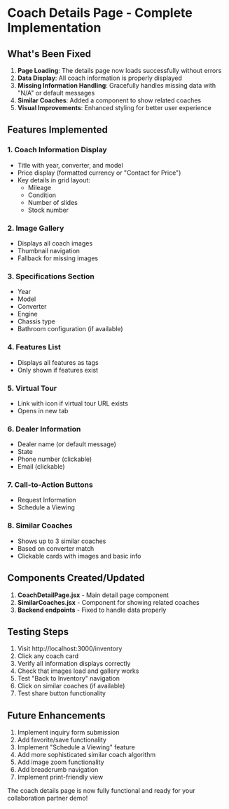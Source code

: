 # Coach Details Page - Complete Implementation

## What's Been Fixed

1. **Page Loading**: The details page now loads successfully without errors
2. **Data Display**: All coach information is properly displayed
3. **Missing Information Handling**: Gracefully handles missing data with "N/A" or default messages
4. **Similar Coaches**: Added a component to show related coaches
5. **Visual Improvements**: Enhanced styling for better user experience

## Features Implemented

### 1. Coach Information Display
- Title with year, converter, and model
- Price display (formatted currency or "Contact for Price")
- Key details in grid layout:
  - Mileage
  - Condition
  - Number of slides
  - Stock number

### 2. Image Gallery
- Displays all coach images
- Thumbnail navigation
- Fallback for missing images

### 3. Specifications Section
- Year
- Model
- Converter
- Engine
- Chassis type
- Bathroom configuration (if available)

### 4. Features List
- Displays all features as tags
- Only shown if features exist

### 5. Virtual Tour
- Link with icon if virtual tour URL exists
- Opens in new tab

### 6. Dealer Information
- Dealer name (or default message)
- State
- Phone number (clickable)
- Email (clickable)

### 7. Call-to-Action Buttons
- Request Information
- Schedule a Viewing

### 8. Similar Coaches
- Shows up to 3 similar coaches
- Based on converter match
- Clickable cards with images and basic info

## Components Created/Updated

1. **CoachDetailPage.jsx** - Main detail page component
2. **SimilarCoaches.jsx** - Component for showing related coaches
3. **Backend endpoints** - Fixed to handle data properly

## Testing Steps

1. Visit http://localhost:3000/inventory
2. Click any coach card
3. Verify all information displays correctly
4. Check that images load and gallery works
5. Test "Back to Inventory" navigation
6. Click on similar coaches (if available)
7. Test share button functionality

## Future Enhancements

1. Implement inquiry form submission
2. Add favorite/save functionality
3. Implement "Schedule a Viewing" feature
4. Add more sophisticated similar coach algorithm
5. Add image zoom functionality
6. Add breadcrumb navigation
7. Implement print-friendly view

The coach details page is now fully functional and ready for your collaboration partner demo!

